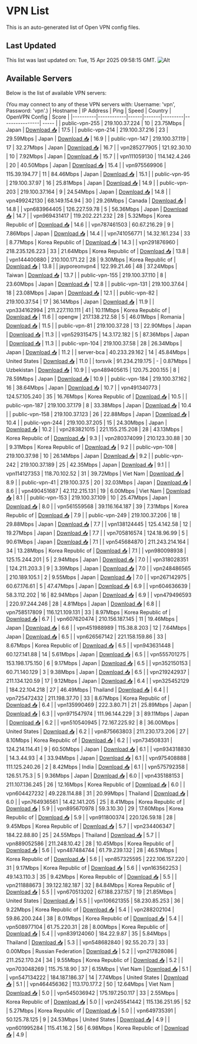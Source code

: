# VPN List

This is an auto-generated list of Open VPN config files.

## Last Updated

This list was last updated on: Tue, 15 Apr 2025 09:58:15 GMT.
![Alt](https://repobeats.axiom.co/api/embed/186b98318ef1479477931607c1ad7d823f12451f.svg "Repobeats analytics image")

## Available Servers

Below is the list of available VPN servers:

(You may connect to any of these VPN servers with: Username: 'vpn', Password: 'vpn'.)
| Hostname | IP Address | Ping | Speed | Country | OpenVPN Config | Score |
|----------|------------|------|-------|---------|----------------| ----- |
| public-vpn-255 | 219.100.37.224 | 10 | 23.75Mbps | Japan | [Download 📥](./configs/server_0_JP.ovpn) | 17.5 |
| public-vpn-214 | 219.100.37.216 | 23 | 29.59Mbps | Japan | [Download 📥](./configs/server_1_JP.ovpn) | 16.9 |
| public-vpn-147 | 219.100.37.119 | 17 | 32.27Mbps | Japan | [Download 📥](./configs/server_2_JP.ovpn) | 16.7 |
| vpn285277905 | 121.92.30.10 | 10 | 7.92Mbps | Japan | [Download 📥](./configs/server_3_JP.ovpn) | 15.7 |
| vpn111059130 | 114.142.4.246 | 20 | 40.50Mbps | Japan | [Download 📥](./configs/server_4_JP.ovpn) | 15.4 |
| vpn975569906 | 115.39.194.77 | 11 | 84.46Mbps | Japan | [Download 📥](./configs/server_5_JP.ovpn) | 15.1 |
| public-vpn-95 | 219.100.37.97 | 16 | 25.81Mbps | Japan | [Download 📥](./configs/server_6_JP.ovpn) | 14.9 |
| public-vpn-203 | 219.100.37.164 | 9 | 24.54Mbps | Japan | [Download 📥](./configs/server_7_JP.ovpn) | 14.8 |
| vpn499242130 | 68.149.154.94 | 30 | 29.26Mbps | Canada | [Download 📥](./configs/server_8_CA.ovpn) | 14.8 |
| vpn683964405 | 126.227.59.78 | 5 | 56.36Mbps | Japan | [Download 📥](./configs/server_9_JP.ovpn) | 14.7 |
| vpn969431417 | 119.202.221.232 | 28 | 5.32Mbps | Korea Republic of | [Download 📥](./configs/server_10_KR.ovpn) | 14.6 |
| vpn787461503 | 60.67.216.29 | 9 | 7.86Mbps | Japan | [Download 📥](./configs/server_11_JP.ovpn) | 14.4 |
| vpn741056771 | 14.32.161.234 | 33 | 8.77Mbps | Korea Republic of | [Download 📥](./configs/server_12_KR.ovpn) | 14.3 |
| vpn291876960 | 218.235.126.223 | 33 | 21.64Mbps | Korea Republic of | [Download 📥](./configs/server_13_KR.ovpn) | 13.8 |
| vpn144400880 | 210.100.171.22 | 28 | 9.30Mbps | Korea Republic of | [Download 📥](./configs/server_14_KR.ovpn) | 13.8 |
| jayporeonvpn4 | 122.99.21.46 | 48 | 37.24Mbps | Taiwan | [Download 📥](./configs/server_15_TW.ovpn) | 13.7 |
| public-vpn-155 | 219.100.37.110 | 8 | 23.60Mbps | Japan | [Download 📥](./configs/server_16_JP.ovpn) | 12.8 |
| public-vpn-131 | 219.100.37.64 | 18 | 23.08Mbps | Japan | [Download 📥](./configs/server_17_JP.ovpn) | 12.1 |
| public-vpn-82 | 219.100.37.54 | 17 | 36.14Mbps | Japan | [Download 📥](./configs/server_18_JP.ovpn) | 11.9 |
| vpn334162994 | 211.227.110.111 | 41 | 10.11Mbps | Korea Republic of | [Download 📥](./configs/server_19_KR.ovpn) | 11.6 |
| opengw | 217.138.212.58 | 5 | 46.01Mbps | Romania | [Download 📥](./configs/server_20_RO.ovpn) | 11.5 |
| public-vpn-81 | 219.100.37.28 | 13 | 22.90Mbps | Japan | [Download 📥](./configs/server_21_JP.ovpn) | 11.3 |
| vpn529315475 | 14.3.172.182 | 5 | 87.36Mbps | Japan | [Download 📥](./configs/server_22_JP.ovpn) | 11.3 |
| public-vpn-104 | 219.100.37.58 | 28 | 26.34Mbps | Japan | [Download 📥](./configs/server_23_JP.ovpn) | 11.2 |
| server-bca | 40.233.29.162 | 14 | 45.84Mbps | United States | [Download 📥](./configs/server_24_US.ovpn) | 11.0 |
| torsvik | 91.234.219.175 | - | 0.87Mbps | Uzbekistan | [Download 📥](./configs/server_25_UZ.ovpn) | 10.9 |
| vpn489405615 | 120.75.200.155 | 8 | 78.59Mbps | Japan | [Download 📥](./configs/server_26_JP.ovpn) | 10.9 |
| public-vpn-184 | 219.100.37.162 | 16 | 38.64Mbps | Japan | [Download 📥](./configs/server_27_JP.ovpn) | 10.7 |
| vpn491340773 | 124.57.105.240 | 35 | 16.76Mbps | Korea Republic of | [Download 📥](./configs/server_28_KR.ovpn) | 10.5 |
| public-vpn-187 | 219.100.37.179 | 8 | 33.38Mbps | Japan | [Download 📥](./configs/server_29_JP.ovpn) | 10.4 |
| public-vpn-158 | 219.100.37.123 | 26 | 22.88Mbps | Japan | [Download 📥](./configs/server_30_JP.ovpn) | 10.4 |
| public-vpn-244 | 219.100.37.205 | 15 | 24.30Mbps | Japan | [Download 📥](./configs/server_31_JP.ovpn) | 10.2 |
| vpn283821015 | 221.155.215.208 | 28 | 43.13Mbps | Korea Republic of | [Download 📥](./configs/server_32_KR.ovpn) | 9.3 |
| vpn280374099 | 210.123.30.88 | 30 | 9.31Mbps | Korea Republic of | [Download 📥](./configs/server_33_KR.ovpn) | 9.2 |
| public-vpn-108 | 219.100.37.98 | 10 | 26.14Mbps | Japan | [Download 📥](./configs/server_34_JP.ovpn) | 9.2 |
| public-vpn-242 | 219.100.37.189 | 25 | 42.35Mbps | Japan | [Download 📥](./configs/server_35_JP.ovpn) | 9.1 |
| vpn114127353 | 118.70.102.52 | 31 | 39.72Mbps | Viet Nam | [Download 📥](./configs/server_36_VN.ovpn) | 8.9 |
| public-vpn-41 | 219.100.37.5 | 20 | 32.03Mbps | Japan | [Download 📥](./configs/server_37_JP.ovpn) | 8.6 |
| vpn490451687 | 42.112.215.131 | 19 | 6.00Mbps | Viet Nam | [Download 📥](./configs/server_38_VN.ovpn) | 8.1 |
| public-vpn-153 | 219.100.37.109 | 10 | 25.47Mbps | Japan | [Download 📥](./configs/server_39_JP.ovpn) | 8.0 |
| vpn561559568 | 39.116.164.187 | 39 | 7.31Mbps | Korea Republic of | [Download 📥](./configs/server_40_KR.ovpn) | 7.9 |
| public-vpn-249 | 219.100.37.206 | 18 | 29.88Mbps | Japan | [Download 📥](./configs/server_41_JP.ovpn) | 7.7 |
| vpn138124445 | 125.4.142.58 | 12 | 19.27Mbps | Japan | [Download 📥](./configs/server_42_JP.ovpn) | 7.7 |
| vpn705816574 | 124.18.96.99 | 5 | 90.61Mbps | Japan | [Download 📥](./configs/server_43_JP.ovpn) | 7.1 |
| vpn545684870 | 211.243.214.164 | 34 | 13.28Mbps | Korea Republic of | [Download 📥](./configs/server_44_KR.ovpn) | 7.1 |
| vpn980098938 | 125.15.244.201 | 5 | 2.94Mbps | Japan | [Download 📥](./configs/server_45_JP.ovpn) | 7.0 |
| vpn318028351 | 124.211.203.3 | 9 | 3.39Mbps | Japan | [Download 📥](./configs/server_46_JP.ovpn) | 7.0 |
| vpn248486565 | 210.189.105.1 | 2 | 9.55Mbps | Japan | [Download 📥](./configs/server_47_JP.ovpn) | 7.0 |
| vpn267142975 | 60.67.176.61 | 5 | 47.47Mbps | Japan | [Download 📥](./configs/server_48_JP.ovpn) | 6.9 |
| vpn604636639 | 58.3.112.202 | 16 | 82.94Mbps | Japan | [Download 📥](./configs/server_49_JP.ovpn) | 6.9 |
| vpn479496593 | 220.97.244.246 | 28 | 4.81Mbps | Japan | [Download 📥](./configs/server_50_JP.ovpn) | 6.8 |
| vpn758517809 | 116.121.109.131 | 33 | 8.97Mbps | Korea Republic of | [Download 📥](./configs/server_51_KR.ovpn) | 6.7 |
| vpn607620474 | 210.156.187.145 | 11 | 19.46Mbps | Japan | [Download 📥](./configs/server_52_JP.ovpn) | 6.6 |
| vpn451988989 | 115.38.8.203 | 12 | 7.64Mbps | Japan | [Download 📥](./configs/server_53_JP.ovpn) | 6.5 |
| vpn626567142 | 221.158.159.86 | 33 | 8.67Mbps | Korea Republic of | [Download 📥](./configs/server_54_KR.ovpn) | 6.5 |
| vpn943631448 | 60.127.141.88 | 14 | 5.61Mbps | Japan | [Download 📥](./configs/server_55_JP.ovpn) | 6.5 |
| vpn555701275 | 153.198.175.150 | 6 | 9.17Mbps | Japan | [Download 📥](./configs/server_56_JP.ovpn) | 6.5 |
| vpn352150153 | 60.71.140.129 | 3 | 9.38Mbps | Japan | [Download 📥](./configs/server_57_JP.ovpn) | 6.5 |
| vpn219242937 | 211.134.120.59 | 17 | 9.12Mbps | Japan | [Download 📥](./configs/server_58_JP.ovpn) | 6.4 |
| vpn325452129 | 184.22.104.218 | 27 | 46.49Mbps | Thailand | [Download 📥](./configs/server_59_TH.ovpn) | 6.4 |
| vpn725472432 | 211.198.37.70 | 33 | 8.67Mbps | Korea Republic of | [Download 📥](./configs/server_60_KR.ovpn) | 6.4 |
| vpn135990469 | 222.3.80.71 | 21 | 25.89Mbps | Japan | [Download 📥](./configs/server_61_JP.ovpn) | 6.3 |
| vpn971547974 | 111.96.144.229 | 3 | 89.11Mbps | Japan | [Download 📥](./configs/server_62_JP.ovpn) | 6.2 |
| vpn510540945 | 72.167.225.92 | 8 | 36.00Mbps | United States | [Download 📥](./configs/server_63_US.ovpn) | 6.2 |
| vpn875663803 | 211.230.173.206 | 27 | 8.10Mbps | Korea Republic of | [Download 📥](./configs/server_64_KR.ovpn) | 6.2 |
| vpn734508331 | 124.214.114.41 | 9 | 60.50Mbps | Japan | [Download 📥](./configs/server_65_JP.ovpn) | 6.1 |
| vpn934318830 | 14.3.44.93 | 4 | 33.94Mbps | Japan | [Download 📥](./configs/server_66_JP.ovpn) | 6.1 |
| vpn975408888 | 111.125.240.26 | 2 | 8.42Mbps | India | [Download 📥](./configs/server_67_IN.ovpn) | 6.1 |
| vpn575792358 | 126.51.75.3 | 5 | 9.36Mbps | Japan | [Download 📥](./configs/server_68_JP.ovpn) | 6.0 |
| vpn435188153 | 211.107.136.245 | 26 | 12.16Mbps | Korea Republic of | [Download 📥](./configs/server_69_KR.ovpn) | 6.0 |
| vpn604427232 | 49.228.114.88 | 31 | 20.99Mbps | Thailand | [Download 📥](./configs/server_70_TH.ovpn) | 6.0 |
| vpn764936561 | 14.42.141.205 | 25 | 8.41Mbps | Korea Republic of | [Download 📥](./configs/server_71_KR.ovpn) | 5.9 |
| vpn895670978 | 59.3.10.30 | 29 | 17.60Mbps | Korea Republic of | [Download 📥](./configs/server_72_KR.ovpn) | 5.9 |
| vpn911800374 | 220.126.59.18 | 28 | 9.45Mbps | Korea Republic of | [Download 📥](./configs/server_73_KR.ovpn) | 5.7 |
| vpn234406347 | 184.22.88.80 | 25 | 24.55Mbps | Thailand | [Download 📥](./configs/server_74_TH.ovpn) | 5.7 |
| vpn889052586 | 211.248.10.42 | 28 | 10.45Mbps | Korea Republic of | [Download 📥](./configs/server_75_KR.ovpn) | 5.6 |
| vpn487484744 | 61.79.239.132 | 28 | 46.51Mbps | Korea Republic of | [Download 📥](./configs/server_76_KR.ovpn) | 5.6 |
| vpn857325595 | 222.106.157.220 | 31 | 9.17Mbps | Korea Republic of | [Download 📥](./configs/server_77_KR.ovpn) | 5.6 |
| vpn163562253 | 49.143.110.3 | 35 | 9.42Mbps | Korea Republic of | [Download 📥](./configs/server_78_KR.ovpn) | 5.5 |
| vpn211888673 | 39.122.182.187 | 32 | 84.84Mbps | Korea Republic of | [Download 📥](./configs/server_79_KR.ovpn) | 5.5 |
| vpn670513202 | 67.188.237.157 | 19 | 21.85Mbps | United States | [Download 📥](./configs/server_80_US.ovpn) | 5.5 |
| vpn106621355 | 58.230.85.253 | 36 | 9.22Mbps | Korea Republic of | [Download 📥](./configs/server_81_KR.ovpn) | 5.4 |
| vpn288202104 | 59.86.200.244 | 38 | 8.01Mbps | Korea Republic of | [Download 📥](./configs/server_82_KR.ovpn) | 5.4 |
| vpn508977104 | 61.75.220.31 | 28 | 8.00Mbps | Korea Republic of | [Download 📥](./configs/server_83_KR.ovpn) | 5.4 |
| vpn839124060 | 184.22.9.87 | 35 | 5.84Mbps | Thailand | [Download 📥](./configs/server_84_TH.ovpn) | 5.3 |
| vpn548682840 | 92.55.20.73 | 33 | 0.00Mbps | Russian Federation | [Download 📥](./configs/server_85_RU.ovpn) | 5.2 |
| vpn217828086 | 211.252.170.24 | 34 | 9.55Mbps | Korea Republic of | [Download 📥](./configs/server_86_KR.ovpn) | 5.2 |
| vpn703048269 | 115.75.18.90 | 37 | 6.15Mbps | Viet Nam | [Download 📥](./configs/server_87_VN.ovpn) | 5.1 |
| vpn547134222 | 184.187.186.37 | 14 | 7.74Mbps | United States | [Download 📥](./configs/server_88_US.ovpn) | 5.1 |
| vpn464456362 | 113.170.177.2 | 50 | 12.64Mbps | Viet Nam | [Download 📥](./configs/server_89_VN.ovpn) | 5.0 |
| vpn545036942 | 175.197.250.117 | 33 | 2.55Mbps | Korea Republic of | [Download 📥](./configs/server_90_KR.ovpn) | 5.0 |
| vpn245541442 | 115.136.251.95 | 52 | 5.27Mbps | Korea Republic of | [Download 📥](./configs/server_91_KR.ovpn) | 5.0 |
| vpn649735391 | 50.125.78.125 | 9 | 24.53Mbps | United States | [Download 📥](./configs/server_92_US.ovpn) | 4.9 |
| vpn601995284 | 115.41.16.2 | 56 | 6.98Mbps | Korea Republic of | [Download 📥](./configs/server_93_KR.ovpn) | 4.9 |
